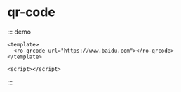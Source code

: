 # qr-code

::: demo

```vue
<template>
  <ro-qrcode url="https://www.baidu.com"></ro-qrcode>
</template>

<script></script>
```

:::
